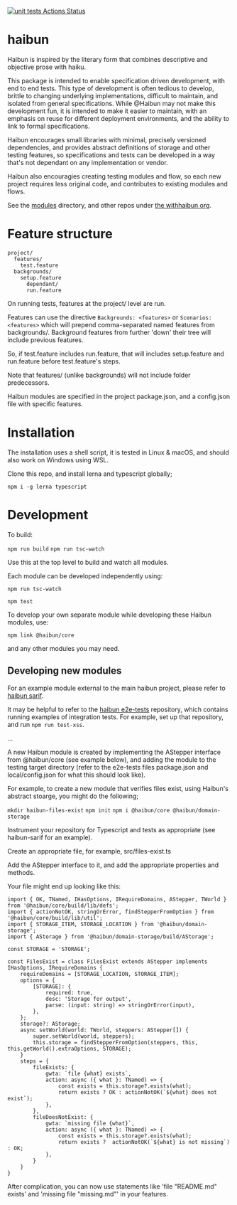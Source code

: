 [![unit tests Actions Status](https://github.com/vid/haibun/workflows/unit-tests/badge.svg)](https://github.com/vid/haibun/actions)

# haibun

Haibun is inspired by the literary form that combines descriptive and objective prose with haiku.

This package is intended to enable specification driven development, with end to end tests. 
This type of development is often tedious to develop, 
brittle to changing underlying implementations,
difficult to maintain, 
and isolated from general specifications.
While @Haibun may not make this development fun, 
it is intended to make it easier to maintain, 
with an emphasis on reuse for different deployment environments,
and the ability to link to formal specifications.

Haibun encourages small libraries with minimal, precisely versioned dependencies, 
and provides abstract definitions of storage and other testing features, 
so specifications and tests can be developed in a way that's not dependant 
on any implementation or vendor.

Haibun also encouragies creating testing modules and flow, 
so each new project requires less original code, 
and contributes to existing modules and flows.

See the [modules](modules) directory, and other repos under [the withhaibun org](https://github.com/withhaibun).


# Feature structure

```
project/
  features/
    test.feature
  backgrounds/
    setup.feature
      dependant/
      run.feature
```

On running tests, features at the project/ level are run. 

Features can use the directive `Backgrounds: <features>` or `Scenarios: <features>` which will prepend comma-separated named features from backgrounds/.
Background features from further 'down' their tree will include previous features.

So, if test.feature includes run.feature, 
that will includes setup.feature and run.feature before test.feature's steps.

Note that features/ (unlike backgrounds) will not include folder predecessors.

Haibun modules are specified in the project package.json, and a config.json file with specific features.


# Installation

The installation uses a shell script, it is tested in Linux & macOS, and should also work on Windows using WSL.

Clone this repo, and install lerna and typescript globally;

  `npm i -g lerna typescript`

  
# Development

To build:

  `npm run build`
  `npm run tsc-watch`

Use this at the top level to build and watch all modules.

Each module can be developed independently using: 

  `npm run tsc-watch` 

  `npm test`

To develop your own separate module while developing these Haibun modules, use:

`npm link @haibun/core`

and any other modules you may need.

## Developing new modules

For an example module external to the main haibun project, please refer to [haibun sarif](https://github.com/withhaibun/haibun-sarif).

It may be helpful to refer to the [haibun e2e-tests](https://github.com/withhaibun/haibun-e2e-tests) repository, which contains running examples of integration tests. For example, set up that repository, and run `npm run test-xss`.

...

A new Haibun module is created by implementing the AStepper interface from
@haibun/core (see example below), and adding the module to the testing target
directory (refer to the e2e-tests files package.json and local/config.json for
what this should look like).

For example, to create a new module that verifies files exist, using Haibun's
abstract stoarge, you might do the following;

`mkdir haibun-files-exist`
`npm init`
`npm i @haibun/core @haibun/domain-storage`

Instrument your repository for Typescript and tests as appropriate (see haibun-sarif for an example).

Create an appropriate file, for example, src/files-exist.ts

Add the AStepper interface to it, and add the appropriate properties and methods.

Your file might end up looking like this:

```
import { OK, TNamed, IHasOptions, IRequireDomains, AStepper, TWorld } from '@haibun/core/build/lib/defs';
import { actionNotOK, stringOrError, findStepperFromOption } from '@haibun/core/build/lib/util';
import { STORAGE_ITEM, STORAGE_LOCATION } from '@haibun/domain-storage';
import { AStorage } from '@haibun/domain-storage/build/AStorage';

const STORAGE = 'STORAGE';

const FilesExist = class FilesExist extends AStepper implements IHasOptions, IRequireDomains {
    requireDomains = [STORAGE_LOCATION, STORAGE_ITEM];
    options = {
        [STORAGE]: {
            required: true,
            desc: 'Storage for output',
            parse: (input: string) => stringOrError(input),
        },
    };
    storage?: AStorage;
    async setWorld(world: TWorld, steppers: AStepper[]) {
        super.setWorld(world, steppers);
        this.storage = findStepperFromOption(steppers, this, this.getWorld().extraOptions, STORAGE);
    }
    steps = {
        fileExists: {
            gwta: `file {what} exists`,
            action: async ({ what }: TNamed) => {
                const exists = this.storage?.exists(what);
                return exists ? OK : actionNotOK(`${what} does not exist`);
            },
        },
        fileDoesNotExist: {
            gwta: `missing file {what}`,
            action: async ({ what }: TNamed) => {
                const exists = this.storage?.exists(what);
                return exists ?  actionNotOK(`${what} is not missing`) : OK;
            },
        }
    }
}
```

After complication, you can now use statements like 'file "README.md" exists' and
'missing file "missing.md"' in your features.

